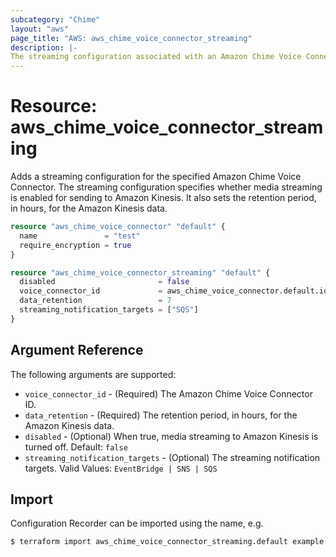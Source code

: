 ```yaml
---
subcategory: "Chime"
layout: "aws"
page_title: "AWS: aws_chime_voice_connector_streaming"
description: |-
The streaming configuration associated with an Amazon Chime Voice Connector. Specifies whether media streaming is enabled for sending to Amazon Kinesis, and shows the retention period for the Amazon Kinesis data, in hours.
---
```


# Resource: aws_chime_voice_connector_streaming

Adds a streaming configuration for the specified Amazon Chime Voice Connector. The streaming configuration specifies whether media streaming is enabled for sending to Amazon Kinesis. It also sets the retention period, in hours, for the Amazon Kinesis data.

```terraform
resource "aws_chime_voice_connector" "default" {
  name               = "test"
  require_encryption = true
}

resource "aws_chime_voice_connector_streaming" "default" {
  disabled                       = false
  voice_connector_id             = aws_chime_voice_connector.default.id
  data_retention                 = 7
  streaming_notification_targets = ["SQS"]
}
```

## Argument Reference

The following arguments are supported:

* `voice_connector_id` - (Required) The Amazon Chime Voice Connector ID.
* `data_retention`  - (Required) The retention period, in hours, for the Amazon Kinesis data.
* `disabled` - (Optional) When true, media streaming to Amazon Kinesis is turned off. Default: `false`
* `streaming_notification_targets` - (Optional) The streaming notification targets. Valid Values: `EventBridge | SNS | SQS`

## Import

Configuration Recorder can be imported using the name, e.g.

```
$ terraform import aws_chime_voice_connector_streaming.default example
```